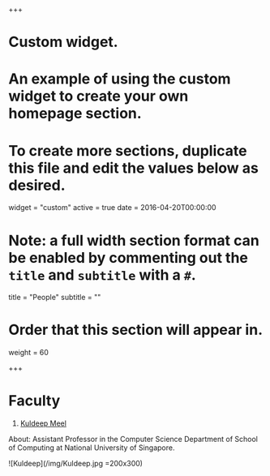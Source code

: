 +++
# Custom widget.
# An example of using the custom widget to create your own homepage section.
# To create more sections, duplicate this file and edit the values below as desired.
widget = "custom"
active = true
date = 2016-04-20T00:00:00

# Note: a full width section format can be enabled by commenting out the `title` and `subtitle` with a `#`.
title = "People"
subtitle = ""

# Order that this section will appear in.
weight = 60

+++

# Faculty
1. [Kuldeep Meel](http://www.comp.nus.edu.sg/~meel/)

About: Assistant Professor in the Computer Science Department of School of Computing at National University of Singapore.

![Kuldeep](/img/Kuldeep.jpg =200x300)
